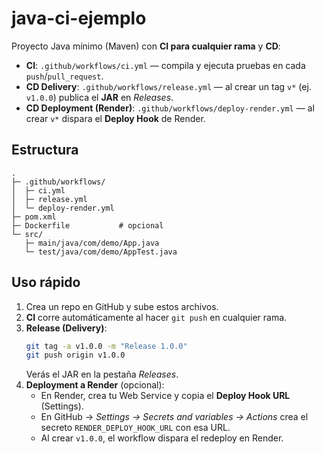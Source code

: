 # java-ci-ejemplo

Proyecto Java mínimo (Maven) con **CI para cualquier rama** y **CD**:

- **CI**: `.github/workflows/ci.yml` — compila y ejecuta pruebas en cada `push`/`pull_request`.
- **CD Delivery**: `.github/workflows/release.yml` — al crear un tag `v*` (ej. `v1.0.0`) publica el **JAR** en *Releases*.
- **CD Deployment (Render)**: `.github/workflows/deploy-render.yml` — al crear `v*` dispara el **Deploy Hook** de Render.

## Estructura
```
.
├─ .github/workflows/
│  ├─ ci.yml
│  ├─ release.yml
│  └─ deploy-render.yml
├─ pom.xml
├─ Dockerfile           # opcional
└─ src/
   ├─ main/java/com/demo/App.java
   └─ test/java/com/demo/AppTest.java
```

## Uso rápido
1. Crea un repo en GitHub y sube estos archivos.
2. **CI** corre automáticamente al hacer `git push` en cualquier rama.
3. **Release (Delivery)**:
   ```bash
   git tag -a v1.0.0 -m "Release 1.0.0"
   git push origin v1.0.0
   ```
   Verás el JAR en la pestaña *Releases*.
4. **Deployment a Render** (opcional):
   - En Render, crea tu Web Service y copia el **Deploy Hook URL** (Settings).
   - En GitHub → *Settings → Secrets and variables → Actions* crea el secreto `RENDER_DEPLOY_HOOK_URL` con esa URL.
   - Al crear `v1.0.0`, el workflow dispara el redeploy en Render.
